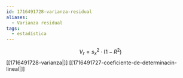 ```yaml
---
id: 1716491728-varianza-residual
aliases:
  - Varianza residual
tags:
  - estadística
---
```



$$V_r = s_x^2 \cdot (1 - R^2)$$
[[1716491728-varianza|]] [[1716491727-coeficiente-de-determinacin-lineal|]]
